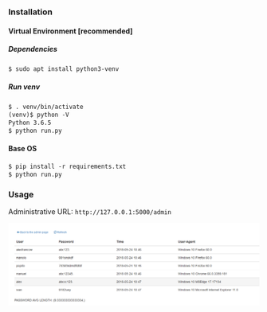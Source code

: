 ### Installation
#### Virtual Environment [recommended]
##### Dependencies
```shell
$ sudo apt install python3-venv
```
##### Run venv
```shell
$ . venv/bin/activate
(venv)$ python -V
Python 3.6.5
$ python run.py
```
#### Base OS
```shell
$ pip install -r requirements.txt
$ python run.py
```

### Usage

Administrative URL: ```http://127.0.0.1:5000/admin```

![](img.png)
